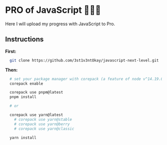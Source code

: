 # PRO of JavaScript 🫴🏻🔥

Here I will upload my progress with JavaScript to Pro.

## Instructions

**First:**

```bash
  git clone https://github.com/3st1v3ntOkay/javascript-next-level.git
```

**Then:**

```bash
  # set your package manager with corepack (a feature of node v^14.19.0)
  corepack enable

  corepack use pnpm@latest
  pnpm install

  # or

  corepack use yarn@latest
    # corepack use yarn@stable
    # corepack use yarn@berry
    # corepack use yarn@classic

  yarn install
```
